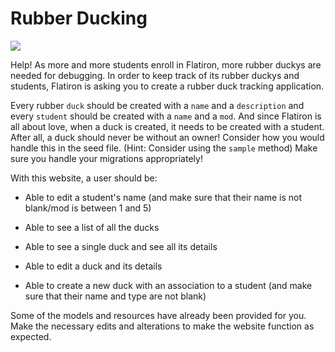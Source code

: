 # Rubber Ducking

<img src="https://mrcolley.files.wordpress.com/2014/07/rubber-ducky-2.jpg">

Help! As more and more students enroll in Flatiron, more rubber duckys are needed for debugging. In order to keep track of its rubber duckys and students, Flatiron is asking you to create a rubber duck tracking application.

Every rubber `duck` should be created with a `name` and a `description` and every `student` should be created with a `name` and a `mod`. And since Flatiron is all about love, when a duck is created, it needs to be created with a student. After all, a duck should never be without an owner! Consider how you would handle this in the seed file. (Hint: Consider using the `sample` method) Make sure you handle your migrations appropriately!

With this website, a user should be:

<!-- * Able to see a list of all the students -->

<!-- * Able to see a single student and all the ducks owned by that student -->

<!-- * Able to log a new student (and make sure that their name is not blank/mod is between 1 and 5) -->

* Able to edit a student's name (and make sure that their name is not blank/mod is between 1 and 5)

* Able to see a list of all the ducks

* Able to see a single duck and see all its details

* Able to edit a duck and its details

* Able to create a new duck with an association to a student (and make sure that their name and type are not blank)

Some of the models and resources have already been provided for you. Make the necessary edits and alterations to make the website function as expected.
